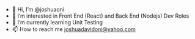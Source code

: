 - 👋 Hi, I’m @joshuaoni
- 👀 I’m interested in Front End (React) and Back End (Nodejs) Dev Roles 
- 🌱 I’m currently learning Unit Testing 
- 📫 How to reach me joshuadavidoni@yahoo.com

<!---
joshuaoni/joshuaoni is a ✨ special ✨ repository because its `README.md` (this file) appears on your GitHub profile.
You can click the Preview link to take a look at your changes.
--->

